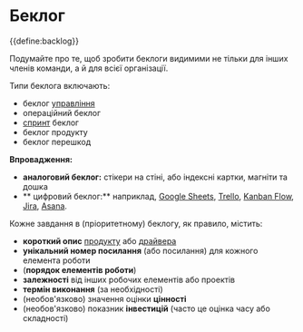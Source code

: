 # Беклог

<summary>
{{define:backlog}}
</summary>

Подумайте про те, щоб зробити беклоги видимими не тільки для інших членів команди, а й для всієї організації.

Типи беклога включають:

- беклог [управління](glossary:governance) 
- операційний беклог
- [спринт](section:planning-and-review-meetings) беклог
- беклог продукту
- беклог перешкод

**Впровадження:**

- **аналоговий беклог:** стікери на стіні, або індексні картки, магніти та дошка
- ** цифровий беклог:** наприклад, [Google Sheets](https://www.google.com/sheets/about/), [Trello](https://trello.com/), [Kanban Flow](https://kanbanflow.com/), [Jira](https://www.atlassian.com/software/jira), [Asana](https://asana.com/).

Кожне завдання в (пріоритетному) беклогу, як правило, містить:

- **короткий опис** [продукту](glossary:deliverable) або [драйвера](glossary:organizational-driver)
- **унікальний номер посилання** (або посилання) для кожного елемента роботи
- (**порядок елементів роботи**)
- **залежності** від інших робочих елементів або проектів
- **термін виконання** (за необхідності)
- (необов'язково) значення оцінки **цінності**
- (необов'язково) показник **інвестицій** (часто це оцінка часу або складності)